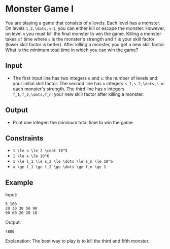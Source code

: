 # Monster Game I 

You are playing a game that consists of ```n``` levels. Each level has a monster. On levels ```1,2,\dots,n-1```, you can either kill or escape the monster. However, on level ```n``` you must kill the final monster to win the game.
Killing a monster takes ```sf``` time where ```s``` is the monster's strength and ```f``` is your skill factor (lower skill factor is better). After killing a monster, you get a new skill factor. What is the minimum total time in which you can win the game?
## Input
- The first input line has two integers ```n``` and ```x```: the number of levels and your initial skill factor.
The second line has ```n``` integers ```s_1,s_2,\dots,s_n```: each monster's strength.
The third line has ```n``` integers ```f_1,f_2,\dots,f_n```: your new skill factor after killing a monster.
## Output
- Print one integer: the minimum total time to win the game.
## Constraints

- ```1 \le n \le 2 \cdot 10^5```
- ```1 \le x \le 10^6```
- ```1 \le s_1 \le s_2 \le \dots \le s_n \le 10^6```
- ```x \ge f_1 \ge f_2 \ge \dots \ge f_n \ge 1```

## Example
Input:
```
5 100
20 30 30 50 90
90 60 20 20 10
```

Output:
```
4800
```

Explanation: The best way to play is to kill the third and fifth monster.
